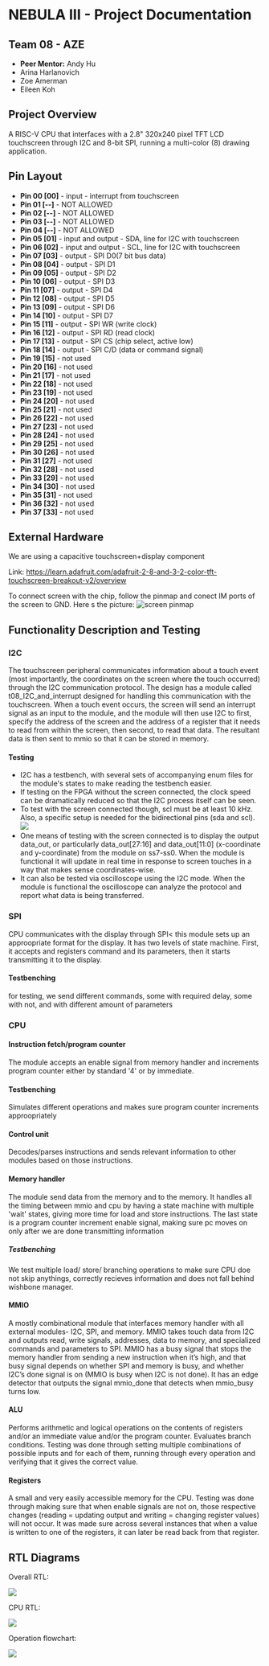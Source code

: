 # NEBULA III - Project Documentation


## Team 08 - AZE
* **Peer Mentor:** Andy Hu
* Arina Harlanovich
* Zoe Amerman
* Eileen Koh


## Project Overview
A RISC-V CPU that interfaces with a 2.8" 320x240 pixel TFT LCD touchscreen through I2C and 8-bit SPI, running a multi-color (8) drawing application.


## Pin Layout


* **Pin 00 [00]** - input - interrupt from touchscreen
* **Pin 01 [--]** - NOT ALLOWED
* **Pin 02 [--]** - NOT ALLOWED
* **Pin 03 [--]** - NOT ALLOWED
* **Pin 04 [--]** - NOT ALLOWED
* **Pin 05 [01]** - input and output - SDA, line for I2C with touchscreen
* **Pin 06 [02]** - input and output - SCL, line for I2C with touchscreen
* **Pin 07 [03]** - output - SPI D0(7 bit bus data)
* **Pin 08 [04]** - output - SPI D1
* **Pin 09 [05]** - output - SPI D2
* **Pin 10 [06]** - output - SPI D3
* **Pin 11 [07]** - output - SPI D4
* **Pin 12 [08]** - output - SPI D5
* **Pin 13 [09]** - output - SPI D6 
* **Pin 14 [10]** - output - SPI D7
* **Pin 15 [11]** - output - SPI WR (write clock)
* **Pin 16 [12]** - output - SPI RD (read clock)
* **Pin 17 [13]** - output - SPI CS (chip select, active low)
* **Pin 18 [14]** - output - SPI C/D (data or command signal)
* **Pin 19 [15]** - not used
* **Pin 20 [16]** - not used
* **Pin 21 [17]** - not used
* **Pin 22 [18]** - not used
* **Pin 23 [19]** - not used
* **Pin 24 [20]** - not used
* **Pin 25 [21]** - not used
* **Pin 26 [22]** - not used
* **Pin 27 [23]** - not used
* **Pin 28 [24]** - not used
* **Pin 29 [25]** - not used
* **Pin 30 [26]** - not used
* **Pin 31 [27]** - not used
* **Pin 32 [28]** - not used
* **Pin 33 [29]** - not used
* **Pin 34 [30]** - not used
* **Pin 35 [31]** - not used
* **Pin 36 [32]** - not used
* **Pin 37 [33]** - not used


## External Hardware
We are using a capacitive touchscreen+display component


Link: https://learn.adafruit.com/adafruit-2-8-and-3-2-color-tft-touchscreen-breakout-v2/overview


To connect screen with the chip, follow the pinmap and conect IM ports of the screen to GND. Here s the picture: ![screen pinmap](<images/screen_pins.png>)


## Functionality Description and Testing


### I2C
The touchscreen peripheral communicates information about a touch event (most importantly, the coordinates on the screen where the touch occurred) through the I2C communication protocol. The design has a module called t08_I2C_and_interrupt designed for handling this communication with the touchscreen. When a touch event occurs, the screen will send an interrupt signal as an input to the module, and the module will then use I2C to first, specify the address of the screen and the address of a register that it needs to read from within the screen, then second, to read that data. The resultant data is then sent to mmio so that it can be stored in memory.
#### Testing
- I2C has a testbench, with several sets of accompanying enum files for the module's states to make reading the testbench easier.
- If testing on the FPGA without the screen connected, the clock speed can be dramatically reduced so that the I2C process itself can be seen.
- To test with the screen connected though, scl must be at least 10 kHz. Also, a specific setup is needed for the bidirectional pins (sda and scl).
![](images/bidirectional_pin_setup.png)
- One means of testing with the screen connected is to display the output data_out, or particularly data_out[27:16] and data_out[11:0] (x-coordinate and y-coordinate) from the module on ss7-ss0. When the module is functional it will update in real time in response to screen touches in a way that makes sense coordinates-wise.
- It can also be tested via oscilloscope using the I2C mode. When the module is functional the oscilloscope can analyze the protocol and report what data is being transferred.


### SPI
CPU communicates with the display through SPI< this module sets up an approopriate format for the display.
It has two levels of state machine. First, it accepts and registers command and its parameters, then it starts transmitting it to the display.


#### Testbenching
for testing, we send different commands, some with required delay, some with not, and with different amount of parameters


### CPU
#### Instruction fetch/program counter
The module accepts an enable signal from memory handler and increments program counter either by standard '4' or by immediate.


#### Testbenching
Simulates different operations and makes sure program counter increments approopriately


#### Control unit
Decodes/parses instructions and sends relevant information to other modules based on those instructions.


#### Memory handler
The module send data from the memory and to the memory. It handles all the timing between mmio and cpu by having a state machine with multiple 'wait' states, giving more time for load and store instructions. The last state is a program counter increment enable signal, making sure pc moves on only after we are done transmitting information


##### Testbenching
We test multiple load/ store/ branching operations to make sure CPU doe not skip anythings, correctly recieves information and does not fall behind wishbone manager.


#### MMIO
A mostly combinational module that interfaces memory handler with all external modules- I2C, SPI, and memory. MMIO takes touch data from I2C and outputs read, write signals, addresses, data to memory, and specialized commands and parameters to SPI. MMIO has a busy signal that stops the memory handler from sending a new instruction when it’s high, and that busy signal depends on whether SPI and memory is busy, and whether I2C’s done signal is on (MMIO is busy when I2C is not done). It has an edge detector that outputs the signal mmio_done that detects when mmio_busy turns low. 


#### ALU
Performs arithmetic and logical operations on the contents of registers and/or an immediate value and/or the program counter. Evaluates branch conditions.
Testing was done through setting multiple combinations of possible inputs and for each of them, running through every operation and verifying that it gives the correct value.


#### Registers
A small and very easily accessible memory for the CPU.
Testing was done through making sure that when enable signals are not on, those respective changes (reading = updating output and writing = changing register values) will not occur. It was made sure across several instances that when a value is written to one of the registers, it can later be read back from that register.


## RTL Diagrams
Overall RTL:


![](images/overall_rtl.png)


CPU RTL:


![](images/cpu_rtl.png)


Operation flowchart:


![](images/flowchart.png)

